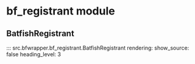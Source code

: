 # bf_registrant module

## BatfishRegistrant

::: src.bfwrapper.bf_registrant.BatfishRegistrant
    rendering:
      show_source: false
      heading_level: 3
